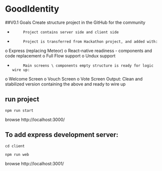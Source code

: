 # GoodIdentity

##V0.1 Goals
Create structure project in the GitHub for the community
-          Project contains server side and client side
-          Project is transferred from Hackathon project, and added with:
o   Express (replacing Meteor)
o   React-native readiness - components and code replacement
o   Full Flow support
o   Undux support
-          Main screens \ components empty structure is ready for logic wire up:
o   Welcome Screen
o   Vouch Screen
o   Vote Screen
Output: Clean and stabilized version containing the above and ready to wire up


## run project

`npm run start`

browse http://localhost:3000/

## To add express development server:
`cd client`

`npm run web`

browse http://localhost:3001/
